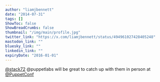 ```yaml
---
author: "liamjbennett"
date: "2014-07-31"
tags: []
ShowToc: false
ShowBreadCrumbs: false
thumbnail: "/img/main/profile.jpg"
twitter_link: "https://x.com/liamjbennett/status/494961027428405248"
mastodon_link: ""
bluesky_link: ""
linkedin_link: ""
expiryDate: "2016-01-01"
---
```


[@stack72](https://x.com/stack72) @puppetlabs will be great to catch up with them in person at [@PuppetConf](https://x.com/PuppetConf)

